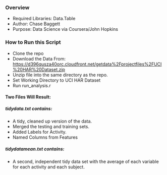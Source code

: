 ### Overview
- Required Libraries: Data.Table
- Author: Chase Baggett
- Purpose: Data Science via Coursera/John Hopkins

### How to Run this Script

- Clone the repo
- Download the Data From: https://d396qusza40orc.cloudfront.net/getdata%2Fprojectfiles%2FUCI%20HAR%20Dataset.zip
- Unzip file into the same directory as the repo.
- Set Working Directory to UCI HAR Dataset
- Run run_analysis.r
  
#### Two Files Will Result:
##### tidydata.txt contains:
- A tidy, cleaned up version of the data.
- Merged the testing and training sets.
- Added Labels for Activity.
- Named Columns from Features

##### tidydatamean.txt contains:
- A second, independent tidy data set with the average of each variable for each activity and each subject. 
